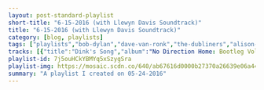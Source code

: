 ```yaml
---
layout: post-standard-playlist
short-title: "6-15-2016 (with Llewyn Davis Soundtrack)"
title: "6-15-2016 (with Llewyn Davis Soundtrack)"
category: [blog, playlists]
tags: ["playlists","bob-dylan","dave-van-ronk","the-dubliners","alison-krauss,-bobby-osborne","pete-seeger","tom-paxton","the-kingston-trio","bryan-sutton","dave-van-ronk","larkin-bryant-cohen","the-everly-brothers","the-corries","karen-dalton","karine-polwart","bob-dylan","fruit-bats","fruit-bats","fruit-bats","fruit-bats","fruit-bats","fruit-bats","fruit-bats","fruit-bats","fruit-bats","fruit-bats","blitzen-trapper","blitzen-trapper","blitzen-trapper","blitzen-trapper","blitzen-trapper","blitzen-trapper","blitzen-trapper","blitzen-trapper","blitzen-trapper","blitzen-trapper","blitzen-trapper","blitzen-trapper","young-magic","young-magic","young-magic","young-magic","young-magic","young-magic","young-magic","young-magic","young-magic","young-magic","the-specials","the-specials","the-specials","the-specials","the-specials","the-specials","the-specials","the-specials","the-specials","the-specials","the-specials","into-it.-over-it.","into-it.-over-it.","into-it.-over-it.","into-it.-over-it.","into-it.-over-it.","into-it.-over-it.","into-it.-over-it.","ajj","ajj","ajj","ajj","ajj","ajj","ajj","ajj","ajj","ajj","ajj","ajj","ajj","ajj","ajj","ajj","ajj","ajj","ajj","ajj","ajj","ajj"]
tracks: [{"title":"Dink's Song","album":"No Direction Home: Bootleg Volume 7 (Movie Soundtrack)","artists":"Bob Dylan"},{"title":"Hang Me, Oh Hang Me","album":"Inside Dave Van Ronk","artists":"Dave Van Ronk"},{"title":"The Auld Triangle","album":"The Best That Is Irish","artists":"The Dubliners"},{"title":"The Storms Are On The Ocean","album":"Essential Bluegrass : Bluegrass Legends","artists":"Alison Krauss, Bobby Osborne"},{"title":"Fare Thee Well","album":"Broadside Ballads, Vol. 2","artists":"Pete Seeger"},{"title":"The Last Thing on My Mind","album":"The Best Of Tom Paxton: I Can't Help Wonder Wher I'm Bound: The Elektra Years","artists":"Tom Paxton"},{"title":"Five Hundred Miles","album":"The Kingston Trio Live At The Historic Yuma Theatre","artists":"The Kingston Trio"},{"title":"The Storms Are On The Ocean","album":"Bluegrass Guitar","artists":"Bryan Sutton"},{"title":"Dink's Song (Covered in the Motion Picture)","album":"Dink's Song (Covered in the Motion Picture) - Single","artists":"Dave Van Ronk"},{"title":"Green Rocky Road - Larkin Bryant Cohen","album":"The Instrumental Memphis Music Sampler Vol. 2","artists":"Larkin Bryant Cohen"},{"title":"Roving Gambler","album":"Simply - The Everly Brothers ( 42 Essential Tracks)","artists":"The Everly Brothers"},{"title":"Shoals Of Herring","album":"People and Songs of the Sea","artists":"The Corries"},{"title":"Green Rocky Road","album":"1966","artists":"Karen Dalton"},{"title":"The Death Of Queen Jane","album":"Fairest Floo'er","artists":"Karine Polwart"},{"title":"Farewell - Witmark Demo - 1963","album":"The Witmark Demos: 1962-1964 (The Bootleg Series Vol. 9)","artists":"Bob Dylan"},{"title":"From a Soon-to-Be Ghost Town","album":"Absolute Loser","artists":"Fruit Bats"},{"title":"Humbug Mountain Song","album":"Absolute Loser","artists":"Fruit Bats"},{"title":"None of Us","album":"Absolute Loser","artists":"Fruit Bats"},{"title":"Absolute Loser","album":"Absolute Loser","artists":"Fruit Bats"},{"title":"Baby Bluebird","album":"Absolute Loser","artists":"Fruit Bats"},{"title":"My Sweet Midwest","album":"Absolute Loser","artists":"Fruit Bats"},{"title":"Birthday Drunk","album":"Absolute Loser","artists":"Fruit Bats"},{"title":"Good Will Come to You","album":"Absolute Loser","artists":"Fruit Bats"},{"title":"It Must Be Easy","album":"Absolute Loser","artists":"Fruit Bats"},{"title":"Don't You Know That","album":"Absolute Loser","artists":"Fruit Bats"},{"title":"Destroyer of the Void","album":"Destroyer of the Void","artists":"Blitzen Trapper"},{"title":"Laughing Lover","album":"Destroyer of the Void","artists":"Blitzen Trapper"},{"title":"Below The Hurricane","album":"Destroyer of the Void","artists":"Blitzen Trapper"},{"title":"The Man Who Would Speak True","album":"Destroyer of the Void","artists":"Blitzen Trapper"},{"title":"Love and Hate","album":"Destroyer of the Void","artists":"Blitzen Trapper"},{"title":"Heaven and Earth","album":"Destroyer of the Void","artists":"Blitzen Trapper"},{"title":"Dragon's Song","album":"Destroyer of the Void","artists":"Blitzen Trapper"},{"title":"The Tree (feat. Alela Diane)","album":"Destroyer of the Void","artists":"Blitzen Trapper"},{"title":"Evening Star","album":"Destroyer of the Void","artists":"Blitzen Trapper"},{"title":"Lover Leave Me Drowning","album":"Destroyer of the Void","artists":"Blitzen Trapper"},{"title":"The Tailor","album":"Destroyer of the Void","artists":"Blitzen Trapper"},{"title":"Sadie","album":"Destroyer of the Void","artists":"Blitzen Trapper"},{"title":"Valhalla","album":"Still Life","artists":"Young Magic"},{"title":"Lucien","album":"Still Life","artists":"Young Magic"},{"title":"Sleep Now","album":"Still Life","artists":"Young Magic"},{"title":"IWY","album":"Still Life","artists":"Young Magic"},{"title":"Held","album":"Still Life","artists":"Young Magic"},{"title":"Default Memory","album":"Still Life","artists":"Young Magic"},{"title":"How Wonderful","album":"Still Life","artists":"Young Magic"},{"title":"Homage","album":"Still Life","artists":"Young Magic"},{"title":"Sky Interior","album":"Still Life","artists":"Young Magic"},{"title":"Valhalla (Reprise)","album":"Still Life","artists":"Young Magic"},{"title":"Enjoy Yourself (It's Later Than You Think) - 2002 Remastered Version","album":"More Specials","artists":"The Specials"},{"title":"Man At C&A - 2002 Remastered Version","album":"More Specials","artists":"The Specials"},{"title":"Hey Little Rich Girl - 2002 Remastered Version","album":"More Specials","artists":"The Specials"},{"title":"Do Nothing - 2002 Remastered Version","album":"More Specials","artists":"The Specials"},{"title":"Pearl's Cafe - 2002 Remastered Version","album":"More Specials","artists":"The Specials"},{"title":"Sock It To 'Em JB - 2002 Remastered Version","album":"More Specials","artists":"The Specials"},{"title":"Stereotype/Stereotypes (Part 2) [Medley] - 2002 Remastered Version","album":"More Specials","artists":"The Specials"},{"title":"Holiday Fortnight - 2002 Remastered Version","album":"More Specials","artists":"The Specials"},{"title":"I Can't Stand It - 2002 Remastered Version","album":"More Specials","artists":"The Specials"},{"title":"International Jet Set - 2002 Remastered Version","album":"More Specials","artists":"The Specials"},{"title":"Enjoy Yourself - Reprise; 2002 Remastered Version","album":"More Specials","artists":"The Specials"},{"title":"Closing Argument - Audiotree Live Version","album":"Into It. Over It. (Session #2) on Audiotree Live","artists":"Into It. Over It."},{"title":"No EQ - Audiotree Live Version","album":"Into It. Over It. (Session #2) on Audiotree Live","artists":"Into It. Over It."},{"title":"Who You Are Does Not Equal Where You Are - Audiotree Live Version","album":"Into It. Over It. (Session #2) on Audiotree Live","artists":"Into It. Over It."},{"title":"Anesthetic - Audiotree Live Version","album":"Into It. Over It. (Session #2) on Audiotree Live","artists":"Into It. Over It."},{"title":"The Shaking of Leaves - Audiotree Live Version","album":"Into It. Over It. (Session #2) on Audiotree Live","artists":"Into It. Over It."},{"title":"Required Reading - Audiotree Live Version","album":"Into It. Over It. (Session #2) on Audiotree Live","artists":"Into It. Over It."},{"title":"Adult Contempt - Audiotree Live Version","album":"Into It. Over It. (Session #2) on Audiotree Live","artists":"Into It. Over It."},{"title":"Hate Song for Brains","album":"Rompilation","artists":"AJJ"},{"title":"If Jeff Swiney Had a Hammer","album":"Rompilation","artists":"AJJ"},{"title":"Dipping Things in Stuff","album":"Rompilation","artists":"AJJ"},{"title":"Hate Stick Hard Party Part 2","album":"Rompilation","artists":"AJJ"},{"title":"Lady Liberty","album":"Rompilation","artists":"AJJ"},{"title":"This Is Not a War","album":"Rompilation","artists":"AJJ"},{"title":"Joe Arpaio Is a Punk","album":"Rompilation","artists":"AJJ"},{"title":"Deep Dark Basement","album":"Rompilation","artists":"AJJ"},{"title":"Hate & Kill","album":"Rompilation","artists":"AJJ"},{"title":"S.O.S.","album":"Rompilation","artists":"AJJ"},{"title":"Fortune Teller","album":"Rompilation","artists":"AJJ"},{"title":"Black Dog","album":"Rompilation","artists":"AJJ"},{"title":"Love Will Fuck Us Apart","album":"Rompilation","artists":"AJJ"},{"title":"Lookin' for a Love","album":"Rompilation","artists":"AJJ"},{"title":"Drink Another Beer","album":"Rompilation","artists":"AJJ"},{"title":"Still Smokin'","album":"Rompilation","artists":"AJJ"},{"title":"Lucky Strike","album":"Rompilation","artists":"AJJ"},{"title":"Deep Dark Basement (Spacejam Dub)","album":"Rompilation","artists":"AJJ"},{"title":"Sense & Sensibility","album":"Rompilation","artists":"AJJ"},{"title":"Ziggy Stardust","album":"Rompilation","artists":"AJJ"},{"title":"Bold with Fire","album":"Rompilation","artists":"AJJ"},{"title":"Skipping Stone","album":"Rompilation","artists":"AJJ"}]
playlist-id: 7j5ouHCkYBMYq5xSzygSra
playlist-img: https://mosaic.scdn.co/640/ab67616d0000b27370a26639e06a441817daed5cab67616d0000b27387c4995e440de7beefcd325cab67616d0000b273948e37e186022245cc07e7d7ab67616d0000b273d14d8384964f90bf4910172e
summary: "A playlist I created on 05-24-2016"
---
```

